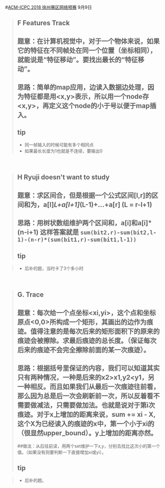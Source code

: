 #[ACM-ICPC 2018 徐州赛区网络预赛](https://nanti.jisuanke.com/?page=1&sort=id&kw=%E5%BE%90%E5%B7%9E&tags=) 9月9日

> ## F Features Track
> ## 题意：在计算机视觉中，对于一个物体来说，如果它的特征在不同帧处在同一个位置（坐标相同），就能说是“特征移动”。要找出最长的“特征移动”。
> ## 思路：简单的map应用，边读入数据边处理，因为特征都是用<x,y>表示，所以用一个node存<x,y>，再定义这个node的小于号以便于map插入。
> ## tip 
> - 同一帧输入的时候可能有多个相同点
> - 如果最长长度为1也就是不连续，要输出0

　
> ## H Ryuji doesn't want to study
> ## 题意：求区间合，但是根据一个公式区间[l,r]的区间和为，a[l]*L+a[l+1]*(L-1)+...+a[r] (L = r-l+1) 
> ## 思路：用树状数组维护两个区间和，a[i]和a[i]*(n-i+1)  这样答案就是 `sum(bit2,r)-sum(bit2,l-1)-(n-r)*(sum(bit1,r)-sum(bit1,l-1))`
> ## tip 

> - 后补的题，当时卡了3个多小时
 
　
> ##  G. Trace
> ## 题意：每次给一个点坐标<xi,yi>，这个点和坐标原点<0,0>所构成一个矩形，其画出的边作为痕迹。值得注意的是每次后来的矩形面积下的原来的痕迹会被擦除。求最后痕迹的总长度。（保证每次后来的痕迹不会完全擦除前面的某一次痕迹）。
> ## 思路：根据括号里保证的内容，我们可以知道其实只有两种情况，一种是后来的x2>x1,y2<y1，另一种相反。而且如果我们从最后一次痕迹往前看，那么因为总是后一次会刷新前一次，所以反着看不需要做减法，只需要做加法。也就是说对于第i次痕迹。对于x上增加的距离来说，sum += xi - X,这个X为已经读入的痕迹的x中，第一个小于xi的（很显然upper_bound）。y上增加的距离亦然。
> ##做法：从后往前读，用两个set维护一下x,y，分别去找比这次小的第一个值。（如果没有则要判断一下直接增加xi或yi）。
> ## tip 

> - 后补的题。